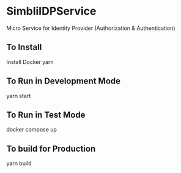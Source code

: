 # SimbliIDPService
Micro Service for Identity Provider (Authorization &amp; Authentication)
## To Install
Install Docker
yarn
## To Run in Development Mode
yarn start
## To Run in Test Mode
docker compose up
## To build for Production
yarn build 
